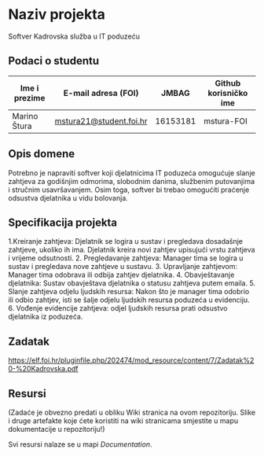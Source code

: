 

# Naziv projekta
Softver Kadrovska služba u IT poduzeću

## Podaci o studentu

Ime i prezime | E-mail adresa (FOI)     | JMBAG    | Github korisničko ime
------------  | -------------------     | -----    | ---------------------
Marino Štura  | mstura21@student.foi.hr | 16153181 | mstura-FOI


## Opis domene
Potrebno je napraviti softver koji djelatnicima IT poduzeća omogućuje slanje zahtjeva za
godišnjim odmorima, slobodnim danima, službenim putovanjima i stručnim usavršavanjem.
Osim toga, softver bi trebao omogućiti praćenje odsustva djelatnika u vidu bolovanja. 

## Specifikacija projekta

1.Kreiranje zahtjeva: Djelatnik se logira u sustav i pregledava dosadašnje zahtjeve,
ukoliko ih ima. Djelatnik kreira novi zahtjev upisujući vrstu zahtjeva i vrijeme
odsutnosti.
2. Pregledavanje zahtjeva: Manager tima se logira u sustav i pregledava nove zahtjeve u
sustavu.
3. Upravljanje zahtjevom: Manager tima odobrava ili odbija zahtjev djelatnika.
4. Obavještavanje djelatnika: Sustav obavještava djelatnika o statusu zahtjeva putem emaila.
5. Slanje zahtjeva odjelu ljudskih resursa: Nakon što je manager tima odobrio ili odbio
zahtjev, isti se šalje odjelu ljudskih resursa poduzeća u evidenciju.
6. Vođenje evidencije zahtjeva: odjel ljudskih resursa prati odsustvo djelatnika iz
poduzeća. 

## Zadatak
https://elf.foi.hr/pluginfile.php/202474/mod_resource/content/7/Zadatak%20-%20Kadrovska.pdf

## Resursi
(Zadaće je obvezno predati u obliku Wiki stranica na ovom repozitoriju. Slike i druge artefakte koje ćete koristiti na wiki stranicama smjestite u mapu dokumentacije u repozitoriju!)

Svi resursi nalaze se u mapi _Documentation_.
